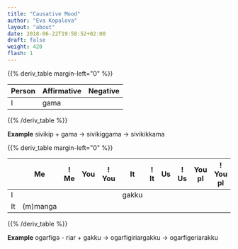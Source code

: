 ```yaml
---
title: "Causative Mood"
author: "Eva Kopalova"
layout: "about"
date: 2018-06-22T19:58:52+02:00
draft: false
weight: 420
flash: 1
---
```


{{% deriv_table margin-left="0" %}}

| Person | Affirmative        | Negative   |
| -----  | ------------------ | ---------  |
| I      | gama               |            |

{{% /deriv_table %}}

**Example**
sivikip + gama -> sivikiggama -> sivikikkama


{{% deriv_table margin-left="0" %}}

|        | Me       | ! Me   | You      | ! You    | It     | ! It    | Us       | ! Us     | You pl  | ! You pl  | Them     | ! Them    |
| -----  | -------  | ------ | -------- | -------- | ------ | -----   | -------  | -------- | ------- | -------   | -------- | -----     |
| I      |          |        |          |          | gakku  |         |          |          |         |           |          |           |
| It     | (m)manga |        |          |          |        |         |          |          |         |           |          |           |

{{% /deriv_table %}}

**Example**
ogarfigə - riar + gakku -> ogarfigiriargakku -> ogarfigeriarakku